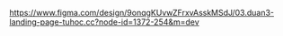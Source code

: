 https://www.figma.com/design/9onqgKUvwZFrxvAsskMSdJ/03.duan3-landing-page-tuhoc.cc?node-id=1372-254&m=dev
